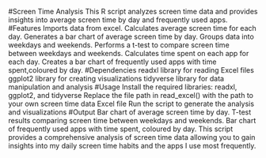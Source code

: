 #Screen Time Analysis
This R script analyzes screen time data and provides insights into average screen time by day and frequently used apps.
#Features 
Imports data from excel. 
Calculates average screen time for each day.
Generates a bar chart of average screen time by day. 
Groups data into weekdays and weekends.
Performs a t-test to compare screen time between weekdays and weekends. 
Calculates time spent on each app for each day. 
Creates a bar chart of frequently used apps with time spent,coloured by day.
#Dependencies
readxl library for reading Excel files
ggplot2 library for creating visualizations 
tidyverse library for data manipulation and analysis 
#Usage 
Install the required libraries: readxl, ggplot2, and tidyverse 
Replace the file path in read_excel() with the path to your own screen time data Excel file
Run the script to generate the analysis and visualizations 
#Output 
Bar chart of average screen time by day.
T-test results comparing screen time between weekdays and weekends. 
Bar chart of frequently used apps with time spent, coloured by day. 
This script provides a comprehensive analysis of screen time data allowing you to gain insights into my daily screen time habits and the apps I use most frequently.
